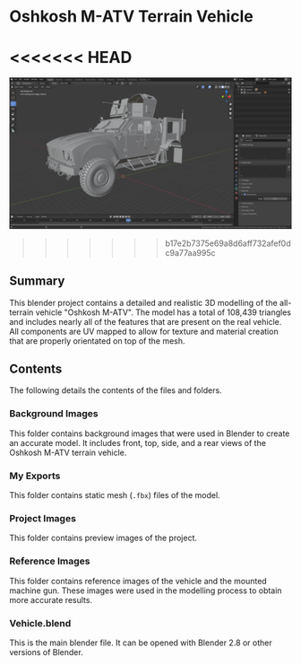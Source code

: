 # Oshkosh M-ATV Terrain Vehicle

<<<<<<< HEAD
=======
<img src="https://raw.githubusercontent.com/yug2005/Oshkosh-M-ATV-Terrain-Vehicle/master/Project%20Images/Oshkosh%20M-ATV%20Project%20Image%2001.png"/>

>>>>>>> b17e2b7375e69a8d6aff732afef0dc9a77aa995c
## Summary

This blender project contains a detailed and realistic 3D modelling of the all-terrain vehicle "Oshkosh M-ATV". The model has a total of 108,439 triangles and includes nearly all of the features that are present on the real vehicle. All components are UV mapped to allow for texture and material creation that are properly orientated on top of the mesh. 

## Contents

The following details the contents of the files and folders.

### Background Images

This folder contains background images that were used in Blender to create an accurate model. It includes front, top, side, and a rear views of the Oshkosh M-ATV terrain vehicle. 

### My Exports 

This folder contains static mesh (`.fbx`) files of the model. 

### Project Images

This folder contains preview images of the project. 

### Reference Images 

This folder contains reference images of the vehicle and the mounted machine gun. These images were used in the modelling process to obtain more accurate results. 

### Vehicle.blend

This is the main blender file. It can be opened with Blender 2.8 or other versions of Blender. 

